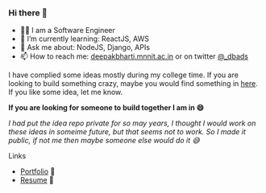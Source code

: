### Hi there 👋

<!--
**dbads/dbads** is a ✨ _special_ ✨ repository because its `README.md` (this file) appears on your GitHub profile.
-->
- 👨‍💻 I am a Software Engineer
- 🌱 I’m currently learning: ReactJS, AWS
- 💬 Ask me about: NodeJS, Django, APIs
- 📫 How to reach me: <a href="mailto:deepakbharti.me">deepakbharti.mnnit.ac.in</a> or on twitter <a href="https://twitter.com/_dbads"> @_dbads </a>

I have complied some ideas mostly during my college time. If you are looking to build something crazy, maybe you would find something in [here](https://github.com/dbads/Idea-Ydea).
If you like some idea, let me know. 

**If you are looking for someone to build together I am in 😄**

*I had put the idea repo private for so may years, I thought I would work on these ideas in someime future, but that seems not to work. So I made it public, if not me then maybe someone else would do it 😅*

Links
- [Portfolio](https://deepakbharti.com "Know more about me") 👨‍
- [Resume](http://www.deepakbharti.com/static/img/DeepakBharti.ad9a17d076ba.pdf "dbads Resume") 📄
